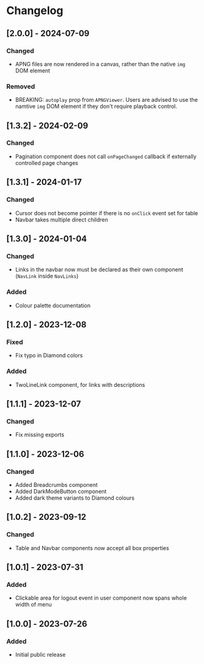 # Changelog

## [2.0.0] - 2024-07-09

### Changed

- APNG files are now rendered in a canvas, rather than the native `img` DOM element

### Removed

- BREAKING: `autoplay` prop from `APNGViewer`. Users are advised to use the namtive `img` DOM element if they don't require playback control.

## [1.3.2] - 2024-02-09

### Changed

- Pagination component does not call `onPageChanged` callback if externally controlled page changes

## [1.3.1] - 2024-01-17

### Changed

- Cursor does not become pointer if there is no `onClick` event set for table
- Navbar takes multiple direct children

## [1.3.0] - 2024-01-04

### Changed

- Links in the navbar now must be declared as their own component (`NavLink` inside `NavLinks`)

### Added

- Colour palette documentation

## [1.2.0] - 2023-12-08

### Fixed

- Fix typo in Diamond colors

### Added

- TwoLineLink component, for links with descriptions

## [1.1.1] - 2023-12-07

### Changed

- Fix missing exports

## [1.1.0] - 2023-12-06

### Changed

- Added Breadcrumbs component
- Added DarkModeButton component
- Added dark theme variants to Diamond colours

## [1.0.2] - 2023-09-12

### Changed

- Table and Navbar components now accept all box properties

## [1.0.1] - 2023-07-31

### Added

- Clickable area for logout event in user component now spans whole width of menu

## [1.0.0] - 2023-07-26

### Added

- Initial public release
